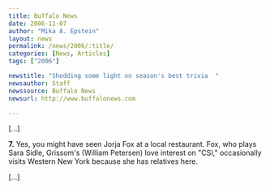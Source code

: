```yaml
---
title: Buffalo News
date: 2006-11-07
author: "Mika A. Epstein"
layout: news
permalink: /news/2006/:title/
categories: [News, Articles]
tags: ["2006"]

newstitle: "Shedding some light on season's best trivia  "
newsauthor: Staff  
newssource: Buffalo News  
newsurl: http://www.buffalonews.com  

---
```


[...]

**7.** Yes, you might have seen Jorja Fox at a local restaurant. Fox, who plays Sara Sidle, Grissom's (William Petersen) love interest on "CSI," occasionally visits Western New York because she has relatives here.

[...]

